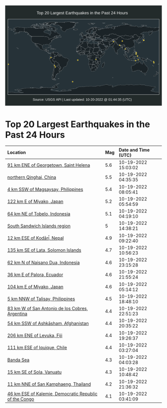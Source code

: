 ![Map](./map.png)

# Top 20 Largest Earthquakes in the Past 24 Hours

| Location | Mag | Date and Time (UTC) |
|:---|:---|:---|
| [91 km ENE of Georgetown, Saint Helena](https://earthquake.usgs.gov/earthquakes/eventpage/us6000iuvx) | 5.6 | 10-19-2022 15:03:02 |
| [northern Qinghai, China](https://earthquake.usgs.gov/earthquakes/eventpage/us6000iurr) | 5.5 | 10-19-2022 04:35:35 |
| [4 km SSW of Magsaysay, Philippines](https://earthquake.usgs.gov/earthquakes/eventpage/us6000iust) | 5.4 | 10-19-2022 08:05:41 |
| [122 km E of Miyako, Japan](https://earthquake.usgs.gov/earthquakes/eventpage/us6000iusb) | 5.2 | 10-19-2022 05:54:59 |
| [64 km NE of Tobelo, Indonesia](https://earthquake.usgs.gov/earthquakes/eventpage/us6000iurl) | 5.1 | 10-19-2022 04:19:10 |
| [South Sandwich Islands region](https://earthquake.usgs.gov/earthquakes/eventpage/us6000iuv9) | 5 | 10-19-2022 14:38:21 |
| [12 km ESE of Kodāri̇̄, Nepal](https://earthquake.usgs.gov/earthquakes/eventpage/us6000iut9) | 4.9 | 10-19-2022 09:22:40 |
| [135 km SE of Lata, Solomon Islands](https://earthquake.usgs.gov/earthquakes/eventpage/us6000iutq) | 4.7 | 10-19-2022 10:56:23 |
| [62 km N of Naisano Dua, Indonesia](https://earthquake.usgs.gov/earthquakes/eventpage/us6000iuzj) | 4.6 | 10-19-2022 23:15:28 |
| [36 km E of Palora, Ecuador](https://earthquake.usgs.gov/earthquakes/eventpage/us6000iuys) | 4.6 | 10-19-2022 21:55:24 |
| [104 km E of Miyako, Japan](https://earthquake.usgs.gov/earthquakes/eventpage/us6000iurz) | 4.6 | 10-19-2022 05:14:12 |
| [5 km NNW of Talisay, Philippines](https://earthquake.usgs.gov/earthquakes/eventpage/us6000iuxy) | 4.5 | 10-19-2022 18:48:10 |
| [83 km W of San Antonio de los Cobres, Argentina](https://earthquake.usgs.gov/earthquakes/eventpage/us6000iuzf) | 4.4 | 10-19-2022 22:51:23 |
| [54 km SSW of Ashkāsham, Afghanistan](https://earthquake.usgs.gov/earthquakes/eventpage/us6000iuy8) | 4.4 | 10-19-2022 20:35:22 |
| [206 km ENE of Levuka, Fiji](https://earthquake.usgs.gov/earthquakes/eventpage/us6000iuxw) | 4.4 | 10-19-2022 19:26:37 |
| [111 km ESE of Iquique, Chile](https://earthquake.usgs.gov/earthquakes/eventpage/us6000iuqr) | 4.4 | 10-19-2022 03:27:04 |
| [Banda Sea](https://earthquake.usgs.gov/earthquakes/eventpage/us6000iurb) | 4.3 | 10-19-2022 04:03:28 |
| [15 km SE of Sola, Vanuatu](https://earthquake.usgs.gov/earthquakes/eventpage/us6000iutn) | 4.3 | 10-19-2022 10:48:42 |
| [11 km NNE of San Kamphaeng, Thailand](https://earthquake.usgs.gov/earthquakes/eventpage/us6000iuyr) | 4.2 | 10-19-2022 21:36:32 |
| [46 km ESE of Kalemie, Democratic Republic of the Congo](https://earthquake.usgs.gov/earthquakes/eventpage/us6000iur4) | 4.1 | 10-19-2022 03:41:09 |

